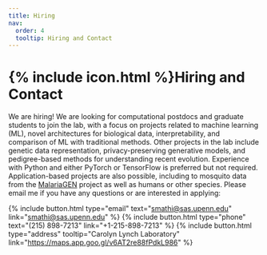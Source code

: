 ```yaml
---
title: Hiring
nav:
  order: 4
  tooltip: Hiring and Contact
---
```


# {% include icon.html %}Hiring and Contact

We are hiring! We are looking for computational postdocs and graduate students to join the lab, with a focus on projects related to machine learning (ML), novel architectures for biological data, interpretability, and comparison of ML with traditional methods. Other projects in the lab include genetic data representation, privacy-preserving generative models, and pedigree-based methods for understanding recent evolution. Experience with Python and either PyTorch or TensorFlow is preferred but not required. Application-based projects are also possible, including to mosquito data from the [MalariaGEN](https://www.malariagen.net/) project as well as humans or other species. Please email me if you have any questions or are interested in applying: 

{%
  include button.html
  type="email"
  text="smathi@sas.upenn.edu"
  link="smathi@sas.upenn.edu"
%}
{%
  include button.html
  type="phone"
  text="(215) 898-7213"
  link="+1-215-898-7213"
%}
{%
  include button.html
  type="address"
  tooltip="Carolyn Lynch Laboratory"
  link="https://maps.app.goo.gl/v6AT2re88fPdkL986"
%}



